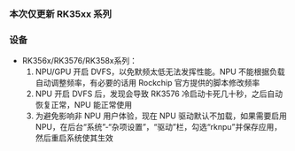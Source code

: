 ### 本次仅更新 RK35xx 系列

### 设备
* RK356x/RK3576/RK358x系列：
  1. NPU/GPU 开启 DVFS，以免默频太低无法发挥性能。NPU 不能根据负载自动调整频率，有必要的话用 Rockchip 官方提供的脚本修改频率
  2. NPU 开启 DVFS 后，发现会导致 RK3576 冷启动卡死几十秒，之后自动恢复正常，NPU 能正常使用
  3. 为避免影响非 NPU 用户体验，现在 NPU 驱动默认不加载，如果需要启用 NPU，在后台“系统”-“杂项设置”，“驱动”栏，勾选“rknpu”并保存应用，然后重启系统使其生效
  